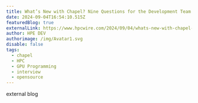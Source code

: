 ```yaml
---
title: What’s New with Chapel? Nine Questions for the Development Team
date: 2024-09-04T16:54:10.515Z
featuredBlog: true
externalLink: https://www.hpcwire.com/2024/09/04/whats-new-with-chapel-nine-questions-for-the-development-team/
author: HPE DEV
authorimage: /img/Avatar1.svg
disable: false
tags:
  - chapel
  - HPC
  - GPU Programming
  - interview
  - opensource
---
```

external blog
